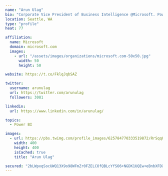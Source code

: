```yaml
---
name: "Arun Ulag"
bio: "Corporate Vice President of Business Intelligence @Microsoft. Power BI, Azure Analysis Services, SQL Server Analysis Services, SQL Server Reporting Services"
location: Seattle, WA
type: "profile"
heat: 77

affiliation:
  name: Microsoft
  domain: microsoft.com
  images:
    - url: "/assets/images/organizations/microsoft.com-50x50.jpg"
      width: 50
      height: 50

website: https://t.co/FklqJqbSAZ

twitter:
  username: arunulag
  url: https://twitter.com/arunulag
  followers: 3081

linkedin:
  url: https://www.linkedin.com/in/arunulag/

topics:
  - Power BI

images:
  - url: https://pbs.twimg.com/profile_images/625784770333519872/RrSqqUEZ_400x400.jpg
    width: 400
    height: 400
    isCached: true
    title: "Arun Ulag"

secured: "2bLWpxqSocUWQ13X9o98WFmZr0FZELCOfQBLcYfSO6+NGDK1UQEw+eBnbXFDXydu/pNcU1kMmi/x+4TBnTnv+VIMUUlrXNU8ZkLVyMQ9UWqK2ioTgtGWb4t5NI8uDeH0MFjPiVfkmKjzZhrecPqU5UPN7D0nF6wTbDLgru0SFqCI2uH4CAu60SxBxjKDx6IYOCgT+wz0IyNRdQZQjhtrr5AWVOaFLIp6GrbH5OZXwDs1mQy7qVR9UMdyTxqNLGkSfm+9xV1LjRS3V7NmVAAppnFXsPGs2crrZN1NcZaLunNbz/WoB7pmBtHitkR+921UcaeUTpEkqHW4w92vx9uv6p7n5iRS+uLpT/ueUjM5w8mZqttdTb4PlGBut0tmqPOG0+gUXQU0rTP5p/nRUanSS+0xrPXWmwg5wLrTqwKvX7U=;/7RzAnJ96jGnPyLMhsiaqQ=="
---
```


